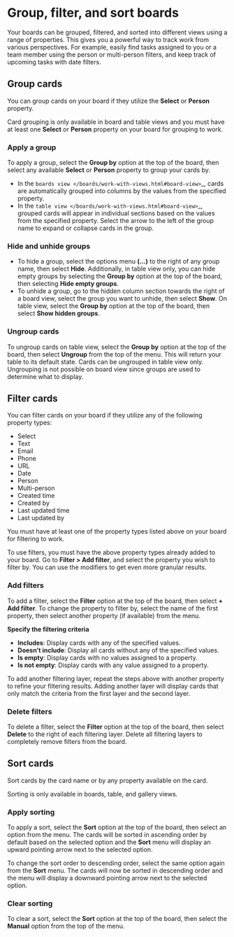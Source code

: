 # Group, filter, and sort boards

Your boards can be grouped, filtered, and sorted into different views using a range of properties. This gives you a powerful way to track work from various perspectives. For example, easily find tasks assigned to you or a team member using the person or multi-person filters, and keep track of upcoming tasks with date filters.

## Group cards

You can group cards on your board if they utilize the **Select** or **Person** property.

Card grouping is only available in board and table views and you must have at least one **Select** or **Person** property on your board for grouping to work.

### Apply a group

To apply a group, select the **Group by** option at the top of the board, then select any available **Select** or **Person** property to group your cards by.

- In the `boards view </boards/work-with-views.html#board-view>`_, cards are automatically grouped into columns by the values from the specified property.
- In the `table view </boards/work-with-views.html#board-view>`_, grouped cards will appear in individual sections based on the values from the specified property. Select the arrow to the left of the group name to expand or collapse cards in the group.

### Hide and unhide groups

- To hide a group, select the options menu **(...)** to the right of any group name, then select **Hide**. Additionally, in table view only, you can hide empty groups by selecting the **Group by** option at the top of the board, then selecting **Hide empty groups**.
- To unhide a group, go to the hidden column section towards the right of a board view, select the group you want to unhide, then select **Show**. On table view, select the **Group by** option at the top of the board, then select **Show hidden groups**.

### Ungroup cards

To ungroup cards on table view, select the **Group by** option at the top of the board, then select **Ungroup** from the top of the menu. This will return your table to its default state. Cards can be ungrouped in table view only. Ungrouping is not possible on board view since groups are used to determine what to display.

## Filter cards

You can filter cards on your board if they utilize any of the following property types:

- Select
- Text
- Email
- Phone
- URL
- Date
- Person
- Multi-person
- Created time
- Created by
- Last updated time
- Last updated by

You must have at least one of the property types listed above on your board for filtering to work.

To use filters, you must have the above property types already added to your board. Go to **Filter > Add filter**, and select the property you wish to filter by. You can use the modifiers to get even more granular results.

### Add filters

To add a filter, select the **Filter** option at the top of the board, then select **+ Add filter**. To change the property to filter by, select the name of the first property, then select another property (if available) from the menu.

**Specify the filtering criteria**

- **Includes**: Display cards with any of the specified values.
- **Doesn’t include**: Display all cards without any of the specified values.
- **Is empty**: Display cards with no values assigned to a property.
- **Is not empty**: Display cards with any value assigned to a property.

To add another filtering layer, repeat the steps above with another property to refine your filtering results. Adding another layer will display cards that only match the criteria from the first layer and the second layer.

### Delete filters

To delete a filter, select the **Filter** option at the top of the board, then select **Delete** to the right of each filtering layer. Delete all filtering layers to completely remove filters from the board.

## Sort cards

Sort cards by the card name or by any property available on the card.

Sorting is only available in boards, table, and gallery views.

### Apply sorting

To apply a sort, select the **Sort** option at the top of the board, then select an option from the menu. The cards will be sorted in ascending order by default based on the selected option and the **Sort** menu will display an upward pointing arrow next to the selected option.

To change the sort order to descending order, select the same option again from the **Sort** menu. The cards will now be sorted in descending order and the menu will display a downward pointing arrow next to the selected option.

### Clear sorting

To clear a sort, select the **Sort** option at the top of the board, then select the **Manual** option from the top of the menu.
